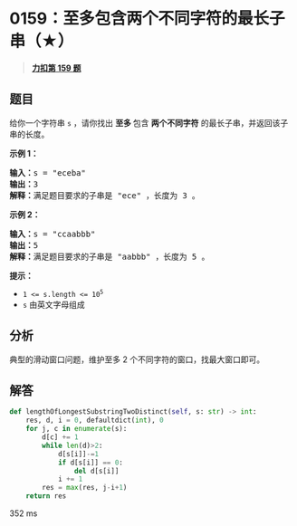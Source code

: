 # 0159：至多包含两个不同字符的最长子串（★）


> <u>**[力扣第 159 题](https://leetcode.cn/problems/longest-substring-with-at-most-two-distinct-characters/)**</u>

## 题目

给你一个字符串 <code>s</code> ，请你找出 <strong>至多 </strong>包含 <strong>两个不同字符</strong> 的最长子串，并返回该子串的长度。


<p><strong>示例 1：</strong></p>

<pre>
<strong>输入：</strong>s = "eceba"
<strong>输出：</strong>3
<strong>解释：</strong>满足题目要求的子串是 "ece" ，长度为 3 。
</pre>

<p><strong>示例 2：</strong></p>

<pre>
<strong>输入：</strong>s = "ccaabbb"
<strong>输出：</strong>5
<strong>解释：</strong>满足题目要求的子串是 "aabbb" ，长度为 5 。
</pre>



<p><strong>提示：</strong></p>

<ul>
<li><code>1 &lt;= s.length &lt;= 10<sup>5</sup></code></li>
<li><code>s</code> 由英文字母组成</li>
</ul>


## 分析

典型的滑动窗口问题，维护至多 2 个不同字符的窗口，找最大窗口即可。

## 解答

```python
def lengthOfLongestSubstringTwoDistinct(self, s: str) -> int:
    res, d, i = 0, defaultdict(int), 0
    for j, c in enumerate(s):
        d[c] += 1
        while len(d)>2:
            d[s[i]]-=1
            if d[s[i]] == 0:
                del d[s[i]]
            i += 1
        res = max(res, j-i+1)
    return res
```
352 ms


